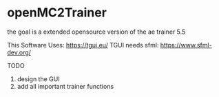 # openMC2Trainer
the goal is a extended opensource version of the ae trainer 5.5

This Software Uses:
https://tgui.eu/
TGUI needs sfml:
https://www.sfml-dev.org/

TODO
1. design the GUI
2. add all important trainer functions
